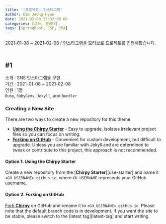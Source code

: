 ```yaml
---
title: '[프로젝트] 인스타그램'
author: Kim Jeong Hyun
date: 2021-02-08 23:32:00 KR
categories: [교육, 동의대]
tags: [SpringBoot, JSP, JPA]
---
```


2021-01-08 ~ 2021-02-08 / 인스타그램을 모티브로 프로젝트를 진행해봤습니다. 　　　　　　　　　　　　　　　　　　　　　　　　　　　　　　　　　　　　　　　　　　　　　　　　　　　　　　　　

## #1 
소개 : SNS 인스타그램을 구현  
기간 : 2021-01-08 ~ 2021-02-08  
인원 : 1명  
`Ruby`, `RubyGems`, `Jekyll`, and `Bundler`

### Creating a New Site

There are two ways to create a new repository for this theme:

- [**Using the Chirpy Starter**](#option-1-using-the-chirpy-starter) - Easy to upgrade, isolates irrelevant project files so you can focus on writing.
- [**Forking on GitHub**](#option-2-forking-on-github) - Convenient for custom development, but difficult to upgrade. Unless you are familiar with Jekyll and are determined to tweak or contribute to this project, this approach is not recommended.

#### Option 1. Using the Chirpy Starter

Create a new repository from the [**Chirpy Starter**][use-starter] and name it `<GH_USERNAME>.github.io`, where `GH_USERNAME` represents your GitHub username.

#### Option 2. Forking on GitHub

[Fork **Chirpy**](https://github.com/cotes2020/jekyll-theme-chirpy/fork) on GitHub and rename it to `<GH_USERNAME>.github.io`. Please note that the default branch code is in development.  If you want the site to be stable, please switch to the [latest tag][latest-tag] and start writing.